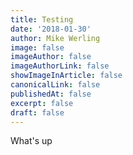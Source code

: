 ```yaml
---
title: Testing
date: '2018-01-30'
author: Mike Werling
image: false
imageAuthor: false
imageAuthorLink: false
showImageInArticle: false
canonicalLink: false
publishedAt: false
excerpt: false
draft: false
---
```

What's up
